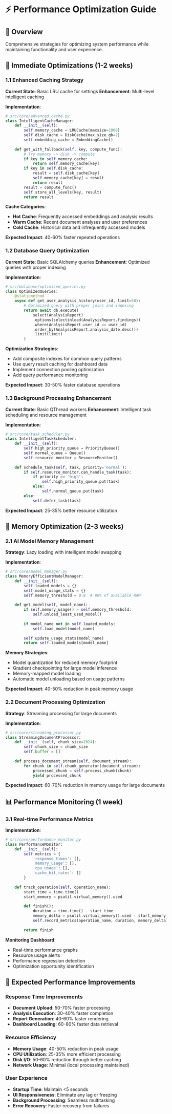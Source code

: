 # ⚡ Performance Optimization Guide

## 🎯 Overview
Comprehensive strategies for optimizing system performance while maintaining functionality and user experience.

## 🚀 Immediate Optimizations (1-2 weeks)

### 1.1 Enhanced Caching Strategy
**Current State**: Basic LRU cache for settings
**Enhancement**: Multi-level intelligent caching

**Implementation**:
```python
# src/core/advanced_cache.py
class IntelligentCacheManager:
    def __init__(self):
        self.memory_cache = LRUCache(maxsize=1000)
        self.disk_cache = DiskCache(max_size_gb=2)
        self.embedding_cache = EmbeddingCache()
    
    def get_with_fallback(self, key, compute_func):
        # Try memory -> disk -> compute
        if key in self.memory_cache:
            return self.memory_cache[key]
        if key in self.disk_cache:
            result = self.disk_cache[key]
            self.memory_cache[key] = result
            return result
        result = compute_func()
        self.store_all_levels(key, result)
        return result
```

**Cache Categories**:
- **Hot Cache**: Frequently accessed embeddings and analysis results
- **Warm Cache**: Recent document analyses and user preferences
- **Cold Cache**: Historical data and infrequently accessed models

**Expected Impact**: 40-60% faster repeated operations

### 1.2 Database Query Optimization
**Current State**: Basic SQLAlchemy queries
**Enhancement**: Optimized queries with proper indexing

**Implementation**:
```python
# src/database/optimized_queries.py
class OptimizedQueries:
    @staticmethod
    async def get_user_analysis_history(user_id, limit=50):
        # Optimized query with proper joins and indexing
        return await db.execute(
            select(AnalysisReport)
            .options(selectinload(AnalysisReport.findings))
            .where(AnalysisReport.user_id == user_id)
            .order_by(AnalysisReport.analysis_date.desc())
            .limit(limit)
        )
```

**Optimization Strategies**:
- Add composite indexes for common query patterns
- Use query result caching for dashboard data
- Implement connection pooling optimization
- Add query performance monitoring

**Expected Impact**: 30-50% faster database operations

### 1.3 Background Processing Enhancement
**Current State**: Basic QThread workers
**Enhancement**: Intelligent task scheduling and resource management

**Implementation**:
```python
# src/core/task_scheduler.py
class IntelligentTaskScheduler:
    def __init__(self):
        self.high_priority_queue = PriorityQueue()
        self.normal_queue = Queue()
        self.resource_monitor = ResourceMonitor()
    
    def schedule_task(self, task, priority='normal'):
        if self.resource_monitor.can_handle_task(task):
            if priority == 'high':
                self.high_priority_queue.put(task)
            else:
                self.normal_queue.put(task)
        else:
            self.defer_task(task)
```

**Expected Impact**: 25-35% better resource utilization

## 🔧 Memory Optimization (2-3 weeks)

### 2.1 AI Model Memory Management
**Strategy**: Lazy loading with intelligent model swapping

**Implementation**:
```python
# src/core/model_manager.py
class MemoryEfficientModelManager:
    def __init__(self):
        self.loaded_models = {}
        self.model_usage_stats = {}
        self.memory_threshold = 0.8  # 80% of available RAM
    
    def get_model(self, model_name):
        if self.memory_usage() > self.memory_threshold:
            self.unload_least_used_model()
        
        if model_name not in self.loaded_models:
            self.load_model(model_name)
        
        self.update_usage_stats(model_name)
        return self.loaded_models[model_name]
```

**Memory Strategies**:
- Model quantization for reduced memory footprint
- Gradient checkpointing for large model inference
- Memory-mapped model loading
- Automatic model unloading based on usage patterns

**Expected Impact**: 40-50% reduction in peak memory usage

### 2.2 Document Processing Optimization
**Strategy**: Streaming processing for large documents

**Implementation**:
```python
# src/core/streaming_processor.py
class StreamingDocumentProcessor:
    def __init__(self, chunk_size=1024):
        self.chunk_size = chunk_size
        self.buffer = []
    
    def process_document_stream(self, document_stream):
        for chunk in self.chunk_generator(document_stream):
            processed_chunk = self.process_chunk(chunk)
            yield processed_chunk
```

**Expected Impact**: 60-70% reduction in memory usage for large documents

## 📊 Performance Monitoring (1 week)

### 3.1 Real-time Performance Metrics
**Implementation**:
```python
# src/core/performance_monitor.py
class PerformanceMonitor:
    def __init__(self):
        self.metrics = {
            'response_times': [],
            'memory_usage': [],
            'cpu_usage': [],
            'cache_hit_rates': []
        }
    
    def track_operation(self, operation_name):
        start_time = time.time()
        start_memory = psutil.virtual_memory().used
        
        def finish():
            duration = time.time() - start_time
            memory_delta = psutil.virtual_memory().used - start_memory
            self.record_metrics(operation_name, duration, memory_delta)
        
        return finish
```

**Monitoring Dashboard**:
- Real-time performance graphs
- Resource usage alerts
- Performance regression detection
- Optimization opportunity identification

## 🎯 Expected Performance Improvements

### Response Time Improvements
- **Document Upload**: 50-70% faster processing
- **Analysis Execution**: 30-40% faster completion
- **Report Generation**: 40-60% faster rendering
- **Dashboard Loading**: 60-80% faster data retrieval

### Resource Efficiency
- **Memory Usage**: 40-50% reduction in peak usage
- **CPU Utilization**: 25-35% more efficient processing
- **Disk I/O**: 50-60% reduction through better caching
- **Network Usage**: Minimal (local processing maintained)

### User Experience
- **Startup Time**: Maintain <5 seconds
- **UI Responsiveness**: Eliminate any lag or freezing
- **Background Processing**: Seamless multitasking
- **Error Recovery**: Faster recovery from failures
